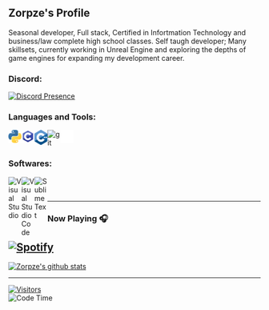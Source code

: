 ## Zorpze's Profile

Seasonal developer, Full stack, Certified in Infortmation Technology and business/law complete high school classes. Self taugh developer;
Many skillsets, currently working in Unreal Engine and exploring the depths of game engines for expanding my development career.

### Discord:
[![Discord Presence](https://lanyard.cnrad.dev/api/1177167897303453770)](https://discord.com/users/1177167897303453770)
    
### Languages and Tools:




<a href="https://www.python.org" target="_blank"> <img align="left" alt="Python" width="26px" src="https://github.com/Aakarsh-B/trying-repos/blob/master/python-5.svg?raw=true"/> </a>
<a href="https://www.cprogramming.com/" target="_blank"> <img align="left" alt="C" width="26px" src="https://github.com/Aakarsh-B/trying-repos/blob/master/c-programming.png"/> </a>
<a href="https://www.w3schools.com/cpp/" target="_blank"> <img align="left" alt="C++" width="26px" src="https://github.com/Aakarsh-B/trying-repos/blob/master/c++.png"/> </a>
<a href="https://git-scm.com/" target="_blank"> <img align="left" alt="git" width="26px" src="https://www.vectorlogo.zone/logos/git-scm/git-scm-icon.svg"/> </a>
<img align="left" alt="GitHub" width="26px" src="https://github.com/Aakarsh-B/trying-repos/blob/master/github.svg" />
<br />
<br />
### Softwares:
<img align="left" alt="Visual Studio" width="26px" src="https://media.discordapp.net/attachments/1377928437871677515/1424958642125541426/Visual_Studio_Icon_2022.svg.png?ex=68e5d7a6&is=68e48626&hm=38aff71c4b821052a0450bac8930007a43600f62d52af4001e7004ae813a43f5&=&format=webp&quality=lossless&width=443&height=443" />
<img align="left" alt="Visual Studio Code" width="26px" src="https://media.discordapp.net/attachments/1377928437871677515/1424958643274776596/Visual_Studio_Code_1.35_icon.svg.png?ex=68e5d7a7&is=68e48627&hm=a3390ac5d47e324039217feda0829ac5f0a634e8a960900ed7f4d03f7e1fa582&=&format=webp&quality=lossless&width=443&height=443" />
<img align="left" alt="Sublime Text" width="26px" src="https://media.discordapp.net/attachments/1377928437871677515/1424958642561613915/Sublime_text.png?ex=68e5d7a6&is=68e48626&hm=80b154274d47d9212e501cef3150dbc0215a7b33e16c418c7f195a83f592bb25&=&format=webp&quality=lossless&width=443&height=443" />


<br />
<br />

---



### Now Playing 🎧

[![Spotify](https://novatorem-g77gvwi77-surgecheats.vercel.app/api/spotify)](https://open.spotify.com/user/bglzebmrr9avy433723ewp6bo?si=da8c591e00a245dc)
---

[![Zorpze's github stats](https://github-readme-stats.vercel.app/api?username=OfficialZorpze&include_all_commits=true&count_private=true&show_icons=true&line_height=20&title_color=FFFFFF&icon_color=FFFFFF&text_color=FFFFFF&bg_color=0D1117)](https://github.com/anuraghazra/github-readme-stats)

---
[![Visitors](https://komarev.com/ghpvc/?username=OfficialZorpze)](https://github.com/OfficialZorpze)                                                                                                                         
![Code Time](https://img.shields.io/badge/Code%20Time-16326hrs%2031%20mins-blue)
